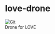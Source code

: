 # love-drone

[![Git](https://app.soluble.cloud/api/v1/public/badges/a8961bb1-60ac-4f25-bca6-c1debec3745f.svg?orgId=311738061891)](https://app.soluble.cloud/repos/details/github.com/oidong1/love-drone?orgId=311738061891)  
Drone for LOVE
